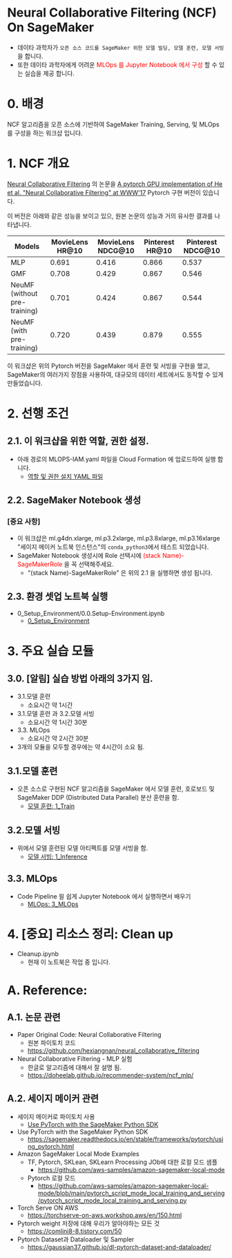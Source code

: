 # Neural Collaborative Filtering (NCF) On SageMaker
- 데이타 과학자가 `오픈 소스 코드를 SageMaker 위한 모델 빌딩, 모델 훈련, 모델 서빙` 을 합니다.
- 또한 데이타 과학자에게 어려운 <font color="red">MLOps 를 Jupyter Notebook 에서 구성</font> 할 수 있는 실습을 제공 합니다.

# 0. 배경
NCF 알고리즘을 오픈 소스에 기반하여 SageMaker Training, Serving, 및 MLOps 를 구성을 하는 워크샵 입니다.

# 1. NCF 개요
[Neural Collaborative Filtering](https://arxiv.org/abs/1708.05031) 의 논문을
[A pytorch GPU implementation of He et al. "Neural Collaborative Filtering" at WWW'17](https://github.com/guoyang9/NCF) Pytorch 구현 버전이 있습니다.

이 버전은 아래와 같은 성능을 보이고 있으, 원본 논문의 성능과 거의 유사한 결과를 나타냅니다.

 
Models | MovieLens HR@10 | MovieLens NDCG@10 | Pinterest HR@10 | Pinterest NDCG@10
------ | --------------- | ----------------- | --------------- | -----------------
MLP    | 0.691 | 0.416 | 0.866 | 0.537
GMF    | 0.708 | 0.429 | 0.867 | 0.546
NeuMF (without pre-training) | 0.701 | 0.424 | 0.867 | 0.544
NeuMF (with pre-training)	 | 0.720 | 0.439 | 0.879 | 0.555

이 워크샵은 위의 Pytorch 버전을 SageMaker 에서 훈련 및 서빙을 구현을 했고, SageMaker의 여러가지 장점을 사용하여, 대규모의 데이터 세트에서도 동작할 수 있게 만들었습니다.

# 2. 선행 조건
## 2.1. 이 워크샵을 위한 역할, 권한 설정.
- 아래 경로의 MLOPS-IAM.yaml 파일을 Cloud Formation 에 업로드하여 실행 합니다.
    - [역할 및 권한 설치 YAML 파일](3_MLOps/3_hello-codepipeline/CloudFormation/MLOPS-IAM.yaml)
    
## 2.2. SageMaker Notebook 생성 
### [중요 사항] 
- 이 워크샵은 ml.g4dn.xlarge, ml.p3.2xlarge, ml.p3.8xlarge, ml.p3.16xlarge "세이지 메이커 노트북 인스턴스"의 `conda_python3`에서 테스트 되었습니다.
- SageMaker Notebook 생성시에 Role 선택시에 <font color="red">(stack Name)-SageMakerRole</font> 을 꼭 선택해주세요.
    - "(stack Name)-SageMakerRole" 은 위의 2.1 을 실행하면 생성 됩니다.

## 2.3. 환경 셋업 노트북 실행
- 0_Setup_Environment/0.0.Setup-Environment.ipynb
    - [0_Setup_Environment](0_Setup_Environment/README.md)

# 3. 주요 실습 모듈
## 3.0. [알림] 실습 방법 아래의 3가지 임.
- 3.1.모델 훈련 
    - 소요시간 약 1시간
- 3.1.모델 훈련 과 3.2.모델 서빙 
    - 소요시간 약 1시간 30분
- 3.3. MLOps
    - 소요시간 약 2시간 30분
- 3개의 모듈을 모두할 경우에는 약 4시간이 소요 됨.
    
## 3.1.모델 훈련
- 오픈 소스로 구현된 NCF 알고리즘을 SageMaker 에서 모델 훈련, 호로보드 및 SageMaker DDP (Distributed Data Parallel) 분산 훈련을 함.
    - [모델 훈련: 1_Train](1_Train/README.md)

## 3.2.모델 서빙
- 위에서 모델 훈련된 모델 아티펙트를 모델 서빙을 함. 
    - [모델 서빙: 1_Inference](2_Inference/README.md)

## 3.3. MLOps
- Code Pipeline 읠 쉽게 Jupyter Notebook 에서 실행하면서 배우기
    - [MLOps: 3_MLOps](3_MLOps/README.md)





# 4. [중요] 리소스 정리: Clean up
- Cleanup.ipynb
    - 현재 이 노트북은 작업 중 입니다. 



# A. Reference:
## A.1. 논문 관련
- Paper Original Code: Neural Collaborative Filtering
    - 원본 파이토치 코드
    - https://github.com/hexiangnan/neural_collaborative_filtering
- Neural Collaborative Filtering - MLP 실험
    - 한글로 알고리즘에 대해서 잘 설명 됨.
    - https://doheelab.github.io/recommender-system/ncf_mlp/


## A.2. 세이지 메이커 관련
- 세이지 메이커로 파이토치 사용 
    - [Use PyTorch with the SageMaker Python SDK](https://sagemaker.readthedocs.io/en/stable/frameworks/pytorch/using_pytorch.html)
- Use PyTorch with the SageMaker Python SDK
    - https://sagemaker.readthedocs.io/en/stable/frameworks/pytorch/using_pytorch.html
- Amazon SageMaker Local Mode Examples
    - TF, Pytorch, SKLean, SKLearn Processing JOb에 대한 로컬 모드 샘플
        - https://github.com/aws-samples/amazon-sagemaker-local-mode
    - Pytorch 로컬 모드
        - https://github.com/aws-samples/amazon-sagemaker-local-mode/blob/main/pytorch_script_mode_local_training_and_serving/pytorch_script_mode_local_training_and_serving.py    
- Torch Serve ON AWS
    - https://torchserve-on-aws.workshop.aws/en/150.html
- Pytorch weight 저장에 대해 우리가 알아야하는 모든 것
    - https://comlini8-8.tistory.com/50
- Pytorch Dataset과 Dataloader 및 Sampler    
    - https://gaussian37.github.io/dl-pytorch-dataset-and-dataloader/    

